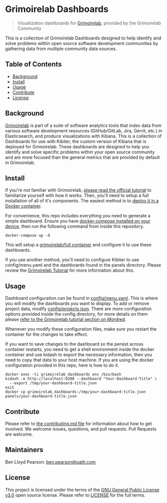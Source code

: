 # Grimoirelab Dashboards
> Visualization dashboards for [Grimoirelab](https://github.com/chaoss/grimoirelab), provided by the Grimoirelab Community

This is a collection of Grimoirelab Dashboards designed to help identify and solve problems within open source software development communities by gathering data from multiple community data sources.
 

## Table of Contents

- [Background](#background)
- [Install](#install)
- [Usage](#usage)
- [Contribute](#contribute)
- [License](#license)

## Background

[Grimoirelab](https://github.com/chaoss/grimoirelab) is part of a suite of software analytics tools that index data from various software development resources (GitHub/GitLab, Jira, Gerrit, etc.) in Elasticsearch, and produce visualizations with Kibana. This is a collection of Dashboards for use with Kibiter, the custom version of Kibana that is deployed for Grimoirelab. These dashboards are designed to help you identify and solve specific problems within your open source community and are more focused than the general metrics that are provided by default in Grimoirelab.

## Install
If you're not familiar with Grimoirelab, [please read the official tutorial](https://grimoirelab.gitbooks.io/tutorial/) to familiarize yourself with how it works. Then, you'll need to setup a full installation of all of it's components. The easiest method is to [deploy it in  a Docker container](https://grimoirelab.gitbooks.io/tutorial/mordred/mordred-in-a-container.html).

For convenience, this repo includes everything you need to generate a simple dashboard. Ensure you have [docker-compose installed on your device](https://docs.docker.com/compose/install/), then run the following command from inside this repository.

`docker-compose up -d`

This will setup a [grimoirelab/full container](https://hub.docker.com/r/grimoirelab/full/) and configure it to use these dashboards.

If you use another method, you'll need to configure Kibiter to use config/menu.yaml and the dashboards found in the panels directory. Please review the [Grimoirelab Tutorial](https://grimoirelab.gitbooks.io/tutorial/grimoireelk/intro.html) for more information about this.

## Usage

Dashboard configuration can be found in [config/menu.yaml](./config/menu.yaml). This is where you will modify the dashboards you want to display. To add or remove project data, modify [config/projects.json](./config/projects.json). There are more configuration options provided inside the config directory, for more details on them please [refer to the Grimoirelab tutorial section on Mordred](https://grimoirelab.gitbooks.io/tutorial/mordred/intro.html).

Whenever you modify these configuration files, make sure you restart the container for the changes to take effect.

If you want to save changes to the dashboard so the persist across container restarts, you need to get a shell environment inside the docker container and use kidash to export the necessary information, then you need to copy that data to your host machine. If you are using the docker configuration provided in this repo, here is how to do it.

```
docker exec -ti grimoirelab_dashboards env /bin/bash
kidash -e http://localhost:9200 --dashboard "Your-Dashboard-Title" \
  --export /tmp/your-dashboard-title.json
exit
docker cp grimoirelab_dashboards:/tmp/your-dashboard-title.json panels/your-dashboard-title.json 
```

## Contribute

Please refer to [the contributing.md file](Contributing.md) for information about how to get involved. We welcome issues, questions, and pull requests. Pull Requests are welcome.

## Maintainers
Ben Lloyd Pearson: ben.pearson@oath.com

## License

This project is licensed under the terms of the [GNU General Public License v3.0](LICENSE-GPL-3.0-only) open source license. Please refer to [LICENSE](LICENSE) for the full terms.


